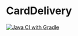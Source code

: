 # CardDelivery
[![Java CI with Gradle](https://github.com/Anichirina/CardDelivery/actions/workflows/gradle.yml/badge.svg)](https://github.com/Anichirina/CardDelivery/actions/workflows/gradle.yml)
